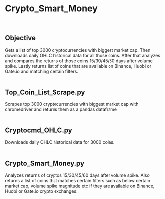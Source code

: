 # Crypto_Smart_Money<br />
<br />

## Objective<br />
Gets a list of top 3000 cryptocurrencies with biggest market cap. Then downloads daily OHLC historical data for all those coins. After that analyzes and compares the returns of those coins 15/30/45/60 days after volume spike. Lastly returns list of coins that are available on Binance, Huobi or Gate.io and matching certain filters.<br />
<br />

## Top_Coin_List_Scrape.py<br />
Scrapes top 3000 cryptocurrencies with biggest market cap with chromedriver and returns them as a pandas dataframe<br />
<br />

## Cryptocmd_OHLC.py<br />
Downloads daily OHLC historical data for 3000 coins.<br />
<br />

## Crypto_Smart_Money.py<br />
Analyzes returns of cryptos 15/30/45/60 days after volume spike. Also returns a list of coins that matches certain filters such as below certain market cap, volume spike magnitude etc if they are available on Binance, Huobi or Gate.io crypto exchanges.
